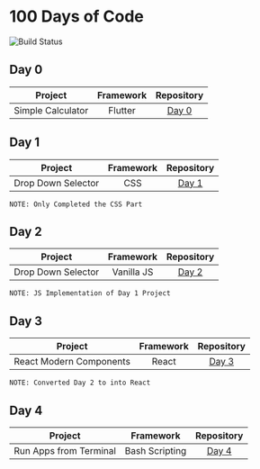 # 100 Days of Code

![Build Status](https://travis-ci.org/joemccann/dillinger.svg?branch=master)

## Day 0

|  Project | Framework  | Repository  |
| :------------: | :------------: | :------------: |
|   Simple Calculator |  Flutter |  [Day 0](https://github.com/shaheemMPM/100DaysOfCode/tree/master/Day_00http:// "Day 0") |


## Day 1

|  Project | Framework  | Repository  |
| :------------: | :------------: | :------------: |
|   Drop Down Selector |  CSS | [Day 1](https://github.com/shaheemMPM/100DaysOfCode/tree/master/Day_01 "Day 1") |

`NOTE: Only Completed the CSS Part`

## Day 2

|  Project | Framework  | Repository  |
| :------------: | :------------: | :------------: |
|   Drop Down Selector |  Vanilla JS | [Day 2](https://github.com/shaheemMPM/100DaysOfCode/tree/master/Day_02 "Day 2") |

`NOTE: JS Implementation of Day 1 Project`

## Day 3

|  Project | Framework  | Repository  |
| :------------: | :------------: | :------------: |
|   React Modern Components |  React | [Day 3](https://github.com/shaheemMPM/100DaysOfCode/tree/master/Day_03 "Day 3") |

`NOTE: Converted Day 2 to into React`

## Day 4

|  Project | Framework  | Repository  |
| :------------: | :------------: | :------------: |
| Run Apps from Terminal |  Bash Scripting | [Day 4](https://github.com/shaheemMPM/100DaysOfCode/tree/master/Day_04 "Day 4") |
